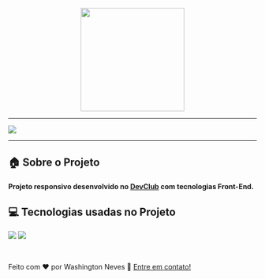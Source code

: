 <p align="center">
  <img width="210px" src="https://github.com/wneves-dev/we-care/blob/main/assets/we-care-logo.jpg?raw=true"/>
</p>  

---

<img src="https://github.com/wneves-dev/we-care/blob/main/assets/we%20care.jpg?raw=true"/>

---

## :house: Sobre o Projeto

<h4> Projeto responsivo desenvolvido no <a href="https://rodolfomori.com.br/devclub">DevClub</a> com tecnologias Front-End. </h4>

## :computer: Tecnologias usadas no Projeto

<p>
  <a href="https://www.html.org.in/"><img src="https://img.shields.io/badge/HTML5-E34F26?style=for-the-badge&logo=html5&logoColor=white"/></a>
  <a href="https://www.css.org/"><img src="https://img.shields.io/badge/CSS3-1572B6?style=for-the-badge&logo=css3&logoColor=white"/><a>
</p>

<br>
 
Feito com ♥ por Washington Neves :wave: [Entre em contato!](https://www.linkedin.com/in/wneves-dev/)
